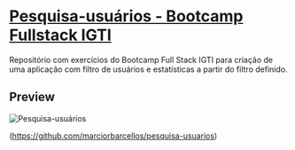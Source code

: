 # [Pesquisa-usuários - Bootcamp Fullstack IGTI](https://github.com/marciorbarcellos/search-users)

Repositório com exercícios do Bootcamp Full Stack IGTI para criação de uma aplicação com filtro de usuários e estatísticas a partir do filtro definido.

## Preview

![Pesquisa-usuários](https://i.imgur.com/vnSBDNM.jpg "Pesquisa-usuários")

(https://github.com/marciorbarcellos/pesquisa-usuarios)


